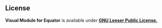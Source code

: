 ## License

**Visual Module for Equator** is available under **[GNU Leeser Public License.](LICENSE)**
